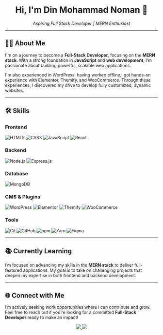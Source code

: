 <h1 align="center">Hi, I'm Din Mohammad Noman 👋</h1> 
<p align="center"> 
  <i>Aspiring Full Stack Developer | MERN Enthusiast</i> 
</p>  

---

## 👨‍💻 About Me  
I'm on a journey to become a **Full-Stack Developer**, focusing on the **MERN stack**. With a strong foundation in **JavaScript** and **web development**, I'm passionate about building powerful, scalable web applications.  

I'm also experienced in WordPress, having worked offline,I got hands-on experience with Elementor, Themify, and WooCommerce. Through these experiences, I discovered my drive to develop fully customized, dynamic websites.  

---

## 🛠️ Skills  

### Frontend  
<p> 
  <img src="https://img.shields.io/badge/HTML5-E34F26?style=for-the-badge&logo=html5&logoColor=white" alt="HTML5"/> 
  <img src="https://img.shields.io/badge/CSS3-1572B6?style=for-the-badge&logo=css3&logoColor=white" alt="CSS3"/> 
  <img src="https://img.shields.io/badge/JavaScript-F7DF1E?style=for-the-badge&logo=javascript&logoColor=black" alt="JavaScript"/> 
  <img src="https://img.shields.io/badge/React-61DAFB?style=for-the-badge&logo=react&logoColor=black" alt="React"/> 
</p>  

### Backend  
<p> 
  <img src="https://img.shields.io/badge/Node.js-339933?style=for-the-badge&logo=nodedotjs&logoColor=white" alt="Node.js"/> 
  <img src="https://img.shields.io/badge/Express.js-000000?style=for-the-badge&logo=express&logoColor=white" alt="Express.js"/> 
</p>  

### Database  
<p> 
  <img src="https://img.shields.io/badge/MongoDB-47A248?style=for-the-badge&logo=mongodb&logoColor=white" alt="MongoDB"/> 
</p>  

### CMS & Plugins  
<p> 
  <img src="https://img.shields.io/badge/WordPress-21759B?style=for-the-badge&logo=wordpress&logoColor=white" alt="WordPress"/> 
  <img src="https://img.shields.io/badge/Elementor-9146FF?style=for-the-badge&logo=elementor&logoColor=white" alt="Elementor"/> 
  <img src="https://img.shields.io/badge/Themify-FB542B?style=for-the-badge&logo=woocommerce&logoColor=white" alt="Themify"/> 
  <img src="https://img.shields.io/badge/WooCommerce-96588A?style=for-the-badge&logo=woocommerce&logoColor=white" alt="WooCommerce"/> 
</p>  

### Tools  
<p> 
  <img src="https://img.shields.io/badge/Git-F05032?style=for-the-badge&logo=git&logoColor=white" alt="Git"/> 
  <img src="https://img.shields.io/badge/GitHub-181717?style=for-the-badge&logo=github&logoColor=white" alt="GitHub"/> 
  <img src="https://img.shields.io/badge/npm-CB3837?style=for-the-badge&logo=npm&logoColor=white" alt="npm"/> 
  <img src="https://img.shields.io/badge/Yarn-2C8EBB?style=for-the-badge&logo=yarn&logoColor=white" alt="Yarn"/> 
  <img src="https://img.shields.io/badge/Figma-F24E1E?style=for-the-badge&logo=figma&logoColor=white" alt="Figma"/> 
</p>  

---

## 📚 Currently Learning  
I’m focused on advancing my skills in the **MERN stack** to deliver full-featured applications. My goal is to take on challenging projects that deepen my expertise in both frontend and backend development.  

---

## 🌐 Connect with Me  
I’m actively seeking work opportunities where I can contribute and grow. Feel free to reach out if you’re looking for a committed **Full-Stack Developer** ready to make an impact!  

<p align="center"> 
  <a href="https://www.linkedin.com/in/din-mohammad-noman" target="_blank"> 
    <img src="https://img.shields.io/badge/-LinkedIn-blue?style=for-the-badge&logo=Linkedin&logoColor=white"/> 
  </a>  
  <a href="mailto:noman.akmu1@gmail.com"> 
    <img src="https://img.shields.io/badge/-Email-red?style=for-the-badge&logo=Gmail&logoColor=white"/> 
  </a>  
</p>  
